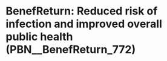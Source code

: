 # BenefReturn: __Reduced risk of infection and improved overall public health__ (PBN__BenefReturn_772)

